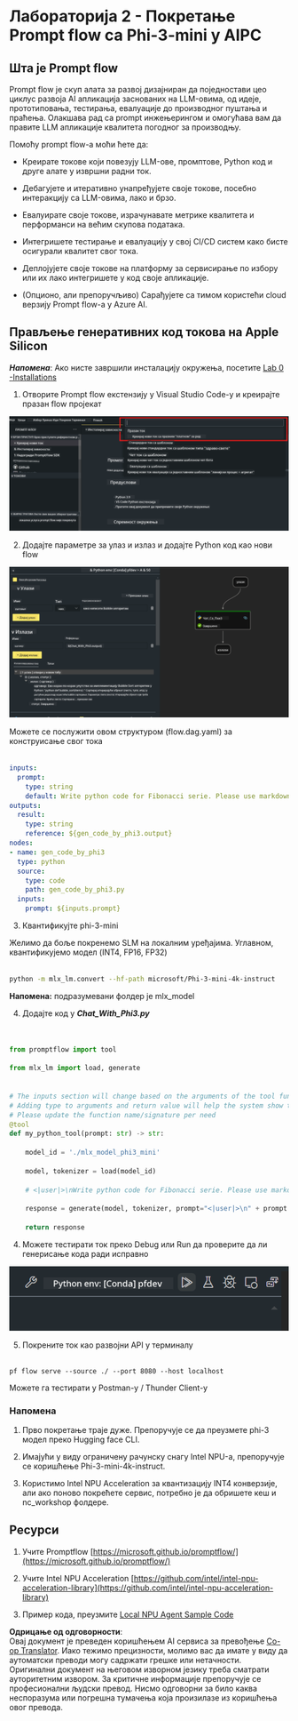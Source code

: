 <!--
CO_OP_TRANSLATOR_METADATA:
{
  "original_hash": "3dbbf568625b1ee04b354c2dc81d3248",
  "translation_date": "2025-07-17T04:29:16+00:00",
  "source_file": "md/02.Application/02.Code/Phi3/VSCodeExt/HOL/Apple/02.PromptflowWithMLX.md",
  "language_code": "sr"
}
-->
# **Лабораторија 2 - Покретање Prompt flow са Phi-3-mini у AIPC**

## **Шта је Prompt flow**

Prompt flow је скуп алата за развој дизајниран да поједностави цео циклус развоја AI апликација заснованих на LLM-овима, од идеје, прототиповања, тестирања, евалуације до производног пуштања и праћења. Олакшава рад са prompt инжењерингом и омогућава вам да правите LLM апликације квалитета погодног за производњу.

Помоћу prompt flow-а моћи ћете да:

- Креирате токове који повезују LLM-ове, промптове, Python код и друге алате у извршни радни ток.

- Дебагујете и итеративно унапређујете своје токове, посебно интеракцију са LLM-овима, лако и брзо.

- Евалуирате своје токове, израчунавате метрике квалитета и перформанси на већим скупова података.

- Интегришете тестирање и евалуацију у свој CI/CD систем како бисте осигурали квалитет свог тока.

- Деплојујете своје токове на платформу за сервисирање по избору или их лако интегришете у код своје апликације.

- (Опционо, али препоручљиво) Сарађујете са тимом користећи cloud верзију Prompt flow-а у Azure AI.

## **Прављење генеративних код токова на Apple Silicon**

***Напомена***: Ако нисте завршили инсталацију окружења, посетите [Lab 0 -Installations](./01.Installations.md)

1. Отворите Prompt flow екстензију у Visual Studio Code-у и креирајте празан flow пројекат

![create](../../../../../../../../../translated_images/pf_create.bde888dc83502eba082a058175bbf1eee6791219795393a386b06fd3043ec54d.sr.png)

2. Додајте параметре за улаз и излаз и додајте Python код као нови flow

![flow](../../../../../../../../../translated_images/pf_flow.520824c0969f2a94f17e947f86bdc4b4c6c88a2efa394fe3bcfb58c0dbc578a7.sr.png)

Можете се послужити овом структуром (flow.dag.yaml) за конструисање свог тока

```yaml

inputs:
  prompt:
    type: string
    default: Write python code for Fibonacci serie. Please use markdown as output
outputs:
  result:
    type: string
    reference: ${gen_code_by_phi3.output}
nodes:
- name: gen_code_by_phi3
  type: python
  source:
    type: code
    path: gen_code_by_phi3.py
  inputs:
    prompt: ${inputs.prompt}


```

3. Квантификујте phi-3-mini

Желимо да боље покренемо SLM на локалним уређајима. Углавном, квантификујемо модел (INT4, FP16, FP32)

```bash

python -m mlx_lm.convert --hf-path microsoft/Phi-3-mini-4k-instruct

```

**Напомена:** подразумевани фолдер је mlx_model

4. Додајте код у ***Chat_With_Phi3.py***

```python


from promptflow import tool

from mlx_lm import load, generate


# The inputs section will change based on the arguments of the tool function, after you save the code
# Adding type to arguments and return value will help the system show the types properly
# Please update the function name/signature per need
@tool
def my_python_tool(prompt: str) -> str:

    model_id = './mlx_model_phi3_mini'

    model, tokenizer = load(model_id)

    # <|user|>\nWrite python code for Fibonacci serie. Please use markdown as output<|end|>\n<|assistant|>

    response = generate(model, tokenizer, prompt="<|user|>\n" + prompt  + "<|end|>\n<|assistant|>", max_tokens=2048, verbose=True)

    return response


```

4. Можете тестирати ток преко Debug или Run да проверите да ли генерисање кода ради исправно

![RUN](../../../../../../../../../translated_images/pf_run.4239e8a0b420a58284edf6ee1471c1697c345670313c8e7beac0edaee15b9a9d.sr.png)

5. Покрените ток као развојни API у терминалу

```

pf flow serve --source ./ --port 8080 --host localhost   

```

Можете га тестирати у Postman-у / Thunder Client-у

### **Напомена**

1. Прво покретање траје дуже. Препоручује се да преузмете phi-3 модел преко Hugging face CLI.

2. Имајући у виду ограничену рачунску снагу Intel NPU-а, препоручује се коришћење Phi-3-mini-4k-instruct.

3. Користимо Intel NPU Acceleration за квантизацију INT4 конверзије, али ако поново покрећете сервис, потребно је да обришете кеш и nc_workshop фолдере.

## **Ресурси**

1. Учите Promptflow [https://microsoft.github.io/promptflow/](https://microsoft.github.io/promptflow/)

2. Учите Intel NPU Acceleration [https://github.com/intel/intel-npu-acceleration-library](https://github.com/intel/intel-npu-acceleration-library)

3. Пример кода, преузмите [Local NPU Agent Sample Code](../../../../../../../../../code/07.Lab/01/AIPC/local-npu-agent)

**Одрицање од одговорности**:  
Овај документ је преведен коришћењем AI сервиса за превођење [Co-op Translator](https://github.com/Azure/co-op-translator). Иако тежимо прецизности, молимо вас да имате у виду да аутоматски преводи могу садржати грешке или нетачности. Оригинални документ на његовом изворном језику треба сматрати ауторитетним извором. За критичне информације препоручује се професионални људски превод. Нисмо одговорни за било каква неспоразума или погрешна тумачења која произилазе из коришћења овог превода.